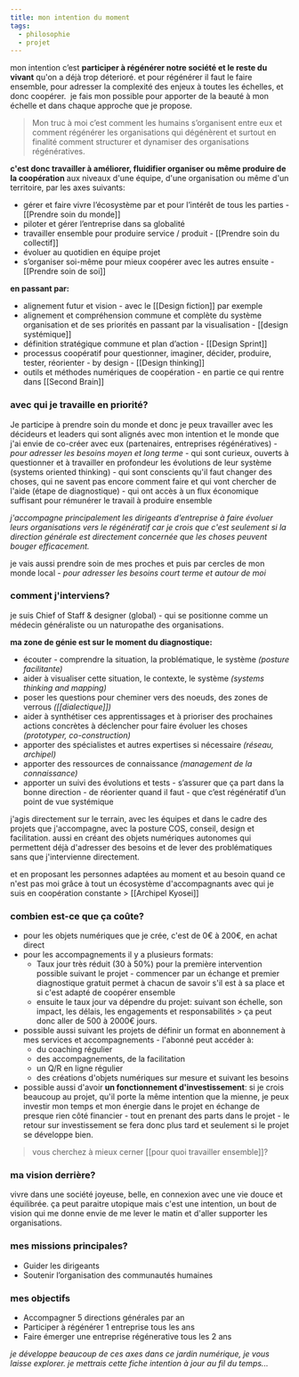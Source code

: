 ```yaml
---
title: mon intention du moment
tags:
  - philosophie
  - projet
---
```


mon intention c’est **participer à régénérer notre société et le reste du vivant** qu'on a déjà trop déterioré. et pour régénérer il faut le faire ensemble, pour adresser la complexité des enjeux à toutes les échelles, et donc coopérer. 
je fais mon possible pour apporter de la beauté à mon échelle et dans chaque approche que je propose.

> Mon truc à moi c’est comment les humains s’organisent entre eux et comment régénérer les organisations qui dégénèrent et surtout en finalité comment structurer et dynamiser des organisations régénératives.


**c'est donc travailler à améliorer, fluidifier organiser ou même produire de la coopération** aux niveaux d'une équipe, d'une organisation ou même d'un territoire, par les axes suivants:

-   gérer et faire vivre l’écosystème par et pour l’intérêt de tous les parties - [[Prendre soin du monde]]
-   piloter et gérer l’entreprise dans sa globalité 
-   travailler ensemble pour produire service / produit - [[Prendre soin du collectif]]
-   évoluer au quotidien en équipe projet 
-   s’organiser soi-même pour mieux coopérer avec les autres ensuite - [[Prendre soin de soi]]


**en passant par:**

-   alignement futur et vision - avec le [[Design fiction]] par exemple
-   alignement et compréhension commune et complète du système organisation et de ses priorités en passant par la visualisation - [[design systémique]]
-   définition stratégique commune et plan d’action - [[Design Sprint]]
-   processus coopératif pour questionner, imaginer, décider, produire, tester, réorienter - by design - [[Design thinking]]
-   outils et méthodes numériques de coopération - en partie ce qui rentre dans [[Second Brain]]

### avec qui je travaille en priorité?

Je participe à prendre soin du monde et donc je peux travailler avec les décideurs et leaders qui sont alignés avec mon intention et le monde que j'ai envie de co-créer avec eux (partenaires, entreprises régénératives) - *pour adresser les besoins moyen et long terme*
	- qui sont curieux, ouverts à questionner et à travailler en profondeur les évolutions de leur système (systems oriented thinking)
	-  qui sont conscients qu'il faut changer des choses, qui ne savent pas encore comment faire et qui vont chercher de l'aide (étape de diagnostique)
	-  qui ont accès à un flux économique suffisant pour rémunérer le travail à produire ensemble

*j'accompagne principalement les dirigeants d’entreprise à faire évoluer leurs organisations vers le régénératif car je crois que c'est seulement si la direction générale est directement concernée que les choses peuvent bouger efficacement.*

je vais aussi prendre soin de mes proches et puis par cercles de mon monde local - *pour adresser les besoins court terme et autour de moi*

### comment j'interviens?

je suis Chief of Staff & designer (global) - qui se positionne comme un médecin généraliste ou un naturopathe des organisations.

**ma zone de génie est sur le moment du diagnostique:**
- écouter - comprendre la situation, la problématique, le système *(posture facilitante)*
-   aider à visualiser cette situation, le contexte, le système *(systems thinking and mapping)*
-   poser les questions pour cheminer vers des noeuds, des zones de verrous *([[dialectique]])*
-   aider à synthétiser ces apprentissages et à prioriser des prochaines actions concrètes à déclencher pour faire évoluer les choses *(prototyper, co-construction)*
-   apporter des spécialistes et autres expertises si nécessaire *(réseau, archipel)*
-   apporter des ressources de connaissance *(management de la connaissance)*
-   apporter un suivi des évolutions et tests - s’assurer que ça part dans la bonne direction - de réorienter quand il faut - que c’est régénératif d’un point de vue systémique

j'agis directement sur le terrain, avec les équipes et dans le cadre des projets que j'accompagne, avec la posture COS, conseil, design et facilitation.
aussi en créant des objets numériques autonomes qui permettent déjà d'adresser des besoins et de lever des problématiques sans que j'intervienne directement.

et en proposant les personnes adaptées au moment et au besoin quand ce n'est pas moi grâce à tout un écosystème d'accompagnants avec qui je suis en coopération constante > [[Archipel Kyosei]]

### combien est-ce que ça coûte?

- pour les objets numériques que je crée, c'est de 0€ à 200€, en achat direct
- pour les accompagnements il y a plusieurs formats:
	- Taux jour très réduit (30 à 50%) pour la première intervention possible suivant le projet - commencer par un échange et premier diagnostique gratuit permet à chacun de savoir s'il est à sa place et si c'est adapté de coopérer ensemble
	- ensuite le taux jour va dépendre du projet: suivant son échelle, son impact, les délais, les engagements et responsabilités > ça peut donc aller de 500 à 2000€ jours.
- possible aussi suivant les projets de définir un format en abonnement à mes services et accompagnements - l'abonné peut accéder à:
	- du coaching régulier
	- des accompagnements, de la facilitation
	- un Q/R en ligne régulier
	- des créations d'objets numériques sur mesure et suivant les besoins
- possible aussi d'avoir **un fonctionnement d'investissement**: si je crois beaucoup au projet, qu'il porte la même intention que la mienne, je peux investir mon temps et mon énergie dans le projet en échange de presque rien côté financier - tout en prenant des parts dans le projet - le retour sur investissement se fera donc plus tard et seulement si le projet se développe bien.

> vous cherchez à mieux cerner [[pour quoi travailler ensemble]]?

### ma vision derrière?

vivre dans une société joyeuse, belle, en connexion avec une vie douce et équilibrée. ça peut paraitre utopique mais c'est une intention, un bout de vision qui me donne envie de me lever le matin et d'aller supporter les organisations.

### mes missions principales?
- Guider les dirigeants
- Soutenir l’organisation des communautés humaines
### mes objectifs
- Accompagner 5 directions générales par an
- Participer à régénérer 1 entreprise tous les ans
- Faire émerger une entreprise régénerative tous les 2 ans

*je développe beaucoup de ces axes dans ce jardin numérique, je vous laisse explorer. je mettrais cette fiche intention à jour au fil du temps...*